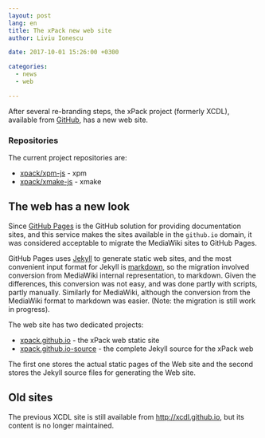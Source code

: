 ```yaml
---
layout: post
lang: en
title: The xPack new web site
author: Liviu Ionescu

date: 2017-10-01 15:26:00 +0300

categories:
  - news
  - web

---
```


After several re-branding steps, the xPack project (formerly XCDL), available from [GitHub](https://github.com/xpack), has a new web site.

### Repositories

The current project repositories are:

* [xpack/xpm-js](https://github.com/xpack/xpm-js) - xpm
* [xpack/xmake-js](https://github.com/xpack/xmake-js) - xmake

## The web has a new look

Since [GitHub Pages](https://pages.github.com) is the GitHub solution for providing documentation sites, and this service makes the sites available in the `github.io` domain, it was considered acceptable to migrate the MediaWiki sites to GitHub Pages.

GitHub Pages uses [Jekyll](http://jekyllrb.com) to generate static web sites, and the most convenient input format for Jekyll is [markdown](http://daringfireball.net/projects/markdown/syntax), so the migration involved conversion from MediaWiki internal representation, to markdown. Given the differences, this conversion was not easy, and was done partly with scripts, partly manually. Similarly for MediaWiki, although the conversion from the MediaWiki format to markdown was easier. (Note: the migration is still work in progress).

The web site has two dedicated projects:

* [xpack.github.io](https://github.com/xpack/xpack.github.io) - the xPack web static site
* [xpack.github.io-source](https://github.com/xpack/xpack.github.io-source) - the complete Jekyll source for the xPack web

The first one stores the actual static pages of the Web site and the second stores the Jekyll source files for generating the Web site.

## Old sites

The previous XCDL site is still available from http://xcdl.github.io, but its content is no longer maintained.
